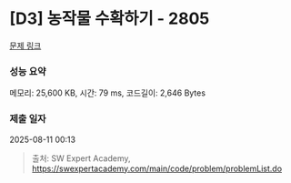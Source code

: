 # [D3] 농작물 수확하기 - 2805 

[문제 링크](https://swexpertacademy.com/main/code/problem/problemDetail.do?contestProbId=AV7GLXqKAWYDFAXB) 

### 성능 요약

메모리: 25,600 KB, 시간: 79 ms, 코드길이: 2,646 Bytes

### 제출 일자

2025-08-11 00:13



> 출처: SW Expert Academy, https://swexpertacademy.com/main/code/problem/problemList.do
